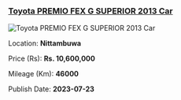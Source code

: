 
<!-- fa8d9578b57ec9fb6220bd1544f1ed7e -->

### [Toyota PREMIO FEX G SUPERIOR 2013 Car](https://riyasewana.com/buy/toyota-premio-fex-sale-nittambuwa-6671010)

![Toyota PREMIO FEX G SUPERIOR 2013 Car](https://riyasewana.com/thumb/thumbtoyota-premio-fex-238073661.jpg)

Location: **Nittambuwa**

Price (Rs): **Rs. 10,600,000**

Mileage (Km): **46000**

Publish Date: **2023-07-23**

